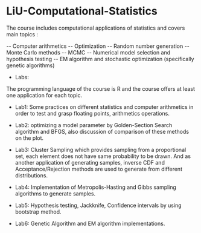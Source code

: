 # LiU-Computational-Statistics
The course includes computational applications of statistics and covers main topics :

-- Computer arithmetics
-- Optimization
-- Random number generation 
-- Monte Carlo methods
-- MCMC
-- Numerical model selection and hypothesis testing
-- EM algorithm and stochastic optimization (specifically genetic algorithms)

* Labs:

The programming language of the course is R and the course offers at least one application for each topic.

* Lab1: Some practices on different statistics and computer arithmetics in order to test and grasp floating points, arithmetics operations.

* Lab2: optimizing a model parameter by Golden-Section Search algorithm and BFGS, also discussion of comparison of these methods on the plot.

* Lab3: Cluster Sampling which provides sampling from a proportional set, each element does not have same probability to be drawn. And as another application of generating samples, inverse CDF and Acceptance/Rejection methods are used to generate from different distributions.

* Lab4: Implementation of Metropolis-Hasting and Gibbs sampling algorithms to generate samples.

* Lab5: Hypothesis testing, Jackknife, Confidence intervals by using bootstrap method.

* Lab6: Genetic Algorithm and EM algorithm implementations.
